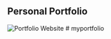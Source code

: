 ## Personal Portfolio

![Portfolio Website](https://i.ibb.co/WgPMpts/image.png)
#   m y p o r t f o l i o  
 